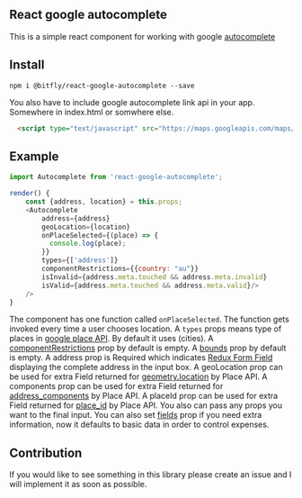 ## React google autocomplete

  This is a simple react component for working with google [autocomplete](https://developers.google.com/maps/documentation/javascript/examples/places-autocomplete)

## Install

`npm i @bitfly/react-google-autocomplete --save`

You also have to include google autocomplete link api in your app. Somewhere in index.html or somwhere else.

```html
  <script type="text/javascript" src="https://maps.googleapis.com/maps/api/js?key=[YOUR_API_KEY]&libraries=places"></script>
```

## Example

```js
import Autocomplete from 'react-google-autocomplete';

render() {
	const {address, location} = this.props;
	<Autocomplete
	    address={address}
	    geoLocation={location}
	    onPlaceSelected={(place) => {
	      console.log(place);
	    }}
	    types={['address']}
	    componentRestrictions={{country: "au"}}
	    isInvalid={address.meta.touched && address.meta.invalid}
        isValid={address.meta.touched && address.meta.valid}/>
	/>
}

```

The component has one function called `onPlaceSelected`. The function gets invoked every time a user chooses location.
A `types` props means type of places in [google place API](https://developers.google.com/places/web-service/autocomplete#place_types). By default it uses (cities).
A [componentRestrictions](https://developers.google.com/maps/documentation/javascript/reference#ComponentRestrictions) prop by default is empty.
A [bounds](https://developers.google.com/maps/documentation/javascript/reference#AutocompleteOptions) prop by default is empty.
A address prop is Required which indicates [Redux Form Field](https://redux-form.com/6.6.3/docs/api/field.md/) displaying the complete address in the input box. 
A geoLocation prop can be used for extra Field returned for [geometry.location](https://developers.google.com/places/web-service/place-data-fields) by Place API.
A components prop can be used for extra Field returned for [address_components](https://developers.google.com/places/web-service/place-data-fields) by Place API.
A placeId prop can be used for extra Field returned for [place_id](https://developers.google.com/places/web-service/place-data-fields) by Place API.
You also can pass any props you want to the final input. You can also set [fields](https://developers.google.com/maps/documentation/javascript/reference/places-service#PlaceResult) prop if you need extra information, now it defaults to basic data in order to control expenses.

## Contribution

If you would like to see something in this library please create an issue and I will implement it as soon as possible.
